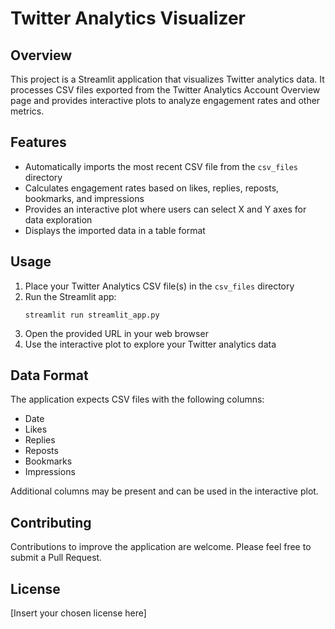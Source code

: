 # Twitter Analytics Visualizer

## Overview
This project is a Streamlit application that visualizes Twitter analytics data. It processes CSV files exported from the Twitter Analytics Account Overview page and provides interactive plots to analyze engagement rates and other metrics.

## Features
- Automatically imports the most recent CSV file from the `csv_files` directory
- Calculates engagement rates based on likes, replies, reposts, bookmarks, and impressions
- Provides an interactive plot where users can select X and Y axes for data exploration
- Displays the imported data in a table format

## Usage
1. Place your Twitter Analytics CSV file(s) in the `csv_files` directory
2. Run the Streamlit app:
   ```
   streamlit run streamlit_app.py
   ```
3. Open the provided URL in your web browser
4. Use the interactive plot to explore your Twitter analytics data

## Data Format
The application expects CSV files with the following columns:
- Date
- Likes
- Replies
- Reposts
- Bookmarks
- Impressions

Additional columns may be present and can be used in the interactive plot.

## Contributing
Contributions to improve the application are welcome. Please feel free to submit a Pull Request.

## License
[Insert your chosen license here]
